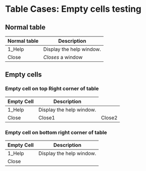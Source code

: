 # Table Cases: Empty cells testing

## Normal table
| Normal table | Description          |
| ------------- | ----------- |
| 1_Help      | Display the help window.|
| Close     | _Closes_ a window     |

## Empty cells

### Empty cell on top Right corner of table
<table>
<thead>
<tr>
<th>Empty Cell</th>
<th>Description</th>
</tr>
</thead>
<tbody>
<tr>
<td>1_Help</td>
<td>Display the help window.</td>
</tr>
<tr>
<td>Close</td>
<td>Close1</td>
<td>Close2</td>
</tr>
</tbody>
</table> 

### Empty cell on bottom right corner of table

<table>
<thead>
<tr>
<th>Empty Cell</th>
<th>Description</th>
</tr>
</thead>
<tbody>
<tr>
<td>1_Help</td>
<td>Display the help window.</td>
</tr>
<tr>
<td>Close</td>
</tr>
</tbody>
</table>